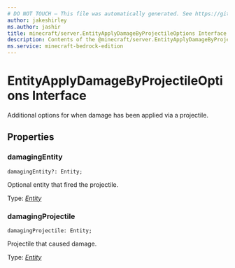 ```yaml
---
# DO NOT TOUCH — This file was automatically generated. See https://github.com/mojang/minecraftapidocsgenerator to modify descriptions, examples, etc.
author: jakeshirley
ms.author: jashir
title: minecraft/server.EntityApplyDamageByProjectileOptions Interface
description: Contents of the @minecraft/server.EntityApplyDamageByProjectileOptions class.
ms.service: minecraft-bedrock-edition
---
```

# EntityApplyDamageByProjectileOptions Interface

Additional options for when damage has been applied via a projectile.

## Properties

### **damagingEntity**
`damagingEntity?: Entity;`

Optional entity that fired the projectile. 

Type: [*Entity*](Entity.md)

### **damagingProjectile**
`damagingProjectile: Entity;`

Projectile that caused damage.

Type: [*Entity*](Entity.md)
